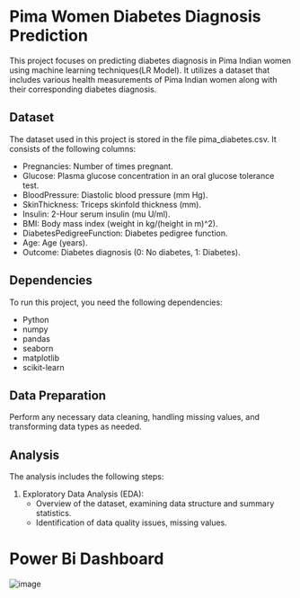 #  Pima Women Diabetes Diagnosis Prediction
This project focuses on predicting diabetes diagnosis in Pima Indian women using machine learning techniques(LR Model). It utilizes a dataset that includes various health measurements of Pima Indian women along with their corresponding diabetes diagnosis.

## Dataset
The dataset used in this project is stored in the file pima_diabetes.csv. It consists of the following columns:

- Pregnancies: Number of times pregnant.
- Glucose: Plasma glucose concentration in an oral glucose tolerance test.
- BloodPressure: Diastolic blood pressure (mm Hg).
- SkinThickness: Triceps skinfold thickness (mm).
- Insulin: 2-Hour serum insulin (mu U/ml).
- BMI: Body mass index (weight in kg/(height in m)^2).
- DiabetesPedigreeFunction: Diabetes pedigree function.
- Age: Age (years).
- Outcome: Diabetes diagnosis (0: No diabetes, 1: Diabetes).
  
## Dependencies
To run this project, you need the following dependencies:

- Python
- numpy
- pandas
- seaborn
- matplotlib
- scikit-learn

## Data Preparation
Perform any necessary data cleaning, handling missing values, and transforming data types as needed.

## Analysis

The analysis includes the following steps:

1. Exploratory Data Analysis (EDA):
   - Overview of the dataset, examining data structure and summary statistics.
   - Identification of data quality issues, missing values.


# Power Bi Dashboard
![image](https://github.com/AmiraQadry/MeriSKILL-Intern/blob/main/Diabetes%20Patients/Diabetes%20Patients.png)
